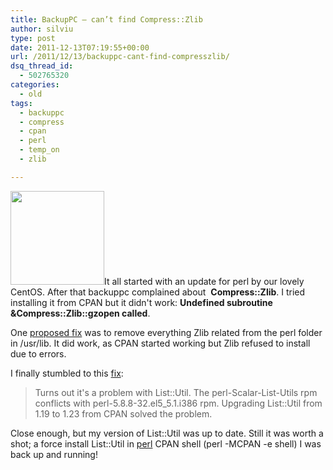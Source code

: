 ```yaml
---
title: BackupPC – can’t find Compress::Zlib
author: silviu
type: post
date: 2011-12-13T07:19:55+00:00
url: /2011/12/13/backuppc-cant-find-compresszlib/
dsq_thread_id:
  - 502765320
categories:
  - old
tags:
  - backuppc
  - compress
  - cpan
  - perl
  - temp_on
  - zlib

---
```

<img decoding="async" loading="lazy" class="alignleft size-full wp-image-1727" title="we_hate_perl150" src="http://blog.silviuvulcan.ro/wp-content/uploads/sites/2/2011/12/we_hate_perl150.jpg" alt="" width="150" height="150" />It all started with an update for perl by our lovely CentOS. After that backuppc complained about  **Compress::Zlib**. I tried installing it from CPAN but it didn't work: **Undefined subroutine &Compress::Zlib::gzopen called**.

One <a href="http://d.hatena.ne.jp/lopnor/20071120/1195522440" target="_blank" rel="noopener">proposed fix</a> was to remove everything Zlib related from the perl folder in /usr/lib. It did work, as CPAN started working but Zlib refused to install due to errors.

I finally stumbled to this <a href="http://www.backupcentral.com/phpBB2/two-way-mirrors-of-external-mailing-lists-3/backuppc-21/backuppc-cant-find-compress-zlib-after-recent-update-on-cen-106280/" target="_blank" rel="noopener">fix</a>:

> Turns out it's a problem with List::Util. The perl-Scalar-List-Utils
> rpm conflicts with perl-5.8.8-32.el5_5.1.i386 rpm. Upgrading List::Util
> from 1.19 to 1.23 from CPAN solved the problem.
> 
>

Close enough, but my version of List::Util was up to date. Still it was worth a shot; a force install List::Util in <a href="http://manpages.sgvulcan.com/perl.1.php" target="_blank" rel="noopener">perl</a> CPAN shell (perl -MCPAN -e shell) I was back up and running!